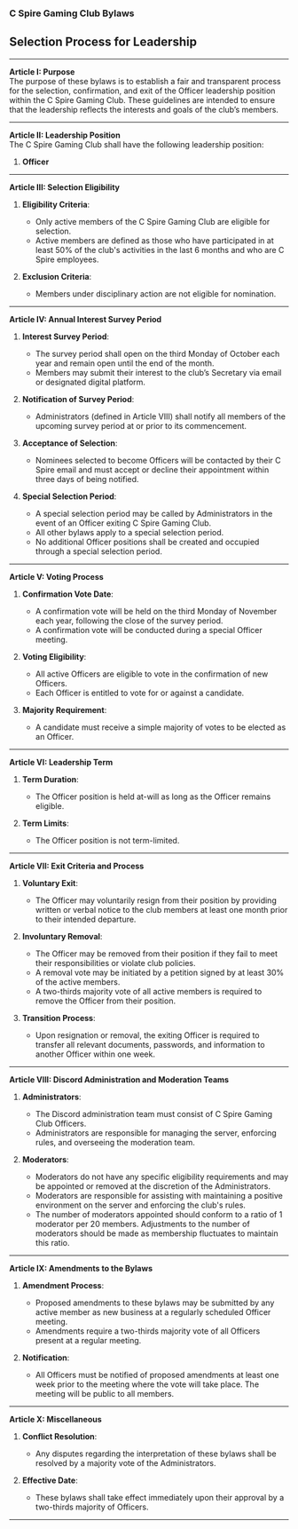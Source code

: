 ### C Spire Gaming Club Bylaws 

## Selection Process for Leadership

---

**Article I: Purpose**  
The purpose of these bylaws is to establish a fair and transparent process for the selection, confirmation, and exit of the Officer leadership position within the C Spire Gaming Club. 
These guidelines are intended to ensure that the leadership reflects the interests and goals of the club’s members.

---

**Article II: Leadership Position**  
The C Spire Gaming Club shall have the following leadership position:
1. **Officer**

---

**Article III: Selection Eligibility**

1. **Eligibility Criteria**:
   - Only active members of the C Spire Gaming Club are eligible for selection.
   - Active members are defined as those who have participated in at least 50% of the club's activities in the last 6 months and who are C Spire employees.

2. **Exclusion Criteria**:
   - Members under disciplinary action are not eligible for nomination.

---

**Article IV: Annual Interest Survey Period**

1. **Interest Survey Period**:
   - The survey period shall open on the third Monday of October each year and remain open until the end of the month.
   - Members may submit their interest to the club’s Secretary via email or designated digital platform.

2. **Notification of Survey Period**:
   - Administrators (defined in Article VIII) shall notify all members of the upcoming survey period at or prior to its commencement.

3. **Acceptance of Selection**:
   - Nominees selected to become Officers will be contacted by their C Spire email and must accept or decline their appointment within three days of being notified.
  
4. **Special Selection Period**:
   - A special selection period may be called by Administrators in the event of an Officer exiting C Spire Gaming Club.
   - All other bylaws apply to a special selection period.
   - No additional Officer positions shall be created and occupied through a special selection period.

---

**Article V: Voting Process**

1. **Confirmation Vote Date**:
   - A confirmation vote will be held on the third Monday of November each year, following the close of the survey period.
   - A confirmation vote will be conducted during a special Officer meeting.

2. **Voting Eligibility**:
   - All active Officers are eligible to vote in the confirmation of new Officers.
   - Each Officer is entitled to vote for or against a candidate.

3. **Majority Requirement**:
   - A candidate must receive a simple majority of votes to be elected as an Officer.

---

**Article VI: Leadership Term**

1. **Term Duration**:
   - The Officer position is held at-will as long as the Officer remains eligible.

2. **Term Limits**:
   - The Officer position is not term-limited.

---

**Article VII: Exit Criteria and Process**

1. **Voluntary Exit**:
   - The Officer may voluntarily resign from their position by providing written or verbal notice to the club members at least one month prior to their intended departure.

2. **Involuntary Removal**:
   - The Officer may be removed from their position if they fail to meet their responsibilities or violate club policies.
   - A removal vote may be initiated by a petition signed by at least 30% of the active members.
   - A two-thirds majority vote of all active members is required to remove the Officer from their position.

3. **Transition Process**:
   - Upon resignation or removal, the exiting Officer is required to transfer all relevant documents, passwords, and information to another Officer within one week.

---

**Article VIII: Discord Administration and Moderation Teams**

1. **Administrators**:
   - The Discord administration team must consist of C Spire Gaming Club Officers.
   - Administrators are responsible for managing the server, enforcing rules, and overseeing the moderation team.

2. **Moderators**:
   - Moderators do not have any specific eligibility requirements and may be appointed or removed at the discretion of the Administrators.
   - Moderators are responsible for assisting with maintaining a positive environment on the server and enforcing the club's rules.
   - The number of moderators appointed should conform to a ratio of 1 moderator per 20 members. Adjustments to the number of moderators should be made as membership fluctuates to maintain this ratio.
---

**Article IX: Amendments to the Bylaws**

1. **Amendment Process**:
   - Proposed amendments to these bylaws may be submitted by any active member as new business at a regularly scheduled Officer meeting.
   - Amendments require a two-thirds majority vote of all Officers present at a regular meeting.

2. **Notification**:
   - All Officers must be notified of proposed amendments at least one week prior to the meeting where the vote will take place. The meeting will be public to all members.

---

**Article X: Miscellaneous**

1. **Conflict Resolution**:
   - Any disputes regarding the interpretation of these bylaws shall be resolved by a majority vote of the Administrators.

2. **Effective Date**:
   - These bylaws shall take effect immediately upon their approval by a two-thirds majority of Officers.

---

